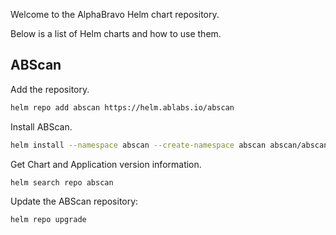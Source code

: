 Welcome to the AlphaBravo Helm chart repository.

Below is a list of Helm charts and how to use them.

## ABScan

Add the repository.

```bash
helm repo add abscan https://helm.ablabs.io/abscan
```

Install ABScan.

```bash
helm install --namespace abscan --create-namespace abscan abscan/abscan
```

Get Chart and Application version information.

```bash
helm search repo abscan
```

Update the ABScan repository:

```bash
helm repo upgrade
```